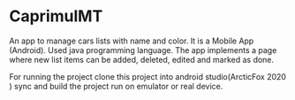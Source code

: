 # CaprimulMT
An app to manage cars lists with name and color. It is a  Mobile App (Android). Used java programming language. 
The app implements a page where new list items can be added, deleted, edited and marked as done.

For running the project clone this project into android studio(ArcticFox 2020 ) sync and build the project run on emulator or real device.
